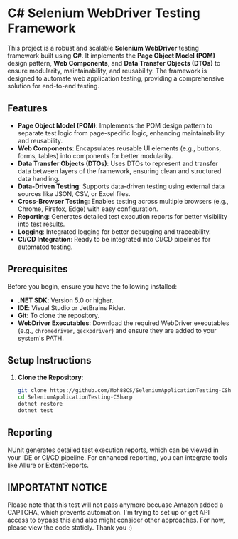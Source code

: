 # C# Selenium WebDriver Testing Framework

This project is a robust and scalable **Selenium WebDriver** testing framework built using **C#**. It implements the **Page Object Model (POM)** design pattern, **Web Components**, and **Data Transfer Objects (DTOs)** to ensure modularity, maintainability, and reusability. The framework is designed to automate web application testing, providing a comprehensive solution for end-to-end testing.

## Features

- **Page Object Model (POM)**: Implements the POM design pattern to separate test logic from page-specific logic, enhancing maintainability and reusability.
- **Web Components**: Encapsulates reusable UI elements (e.g., buttons, forms, tables) into components for better modularity.
- **Data Transfer Objects (DTOs)**: Uses DTOs to represent and transfer data between layers of the framework, ensuring clean and structured data handling.
- **Data-Driven Testing**: Supports data-driven testing using external data sources like JSON, CSV, or Excel files.
- **Cross-Browser Testing**: Enables testing across multiple browsers (e.g., Chrome, Firefox, Edge) with easy configuration.
- **Reporting**: Generates detailed test execution reports for better visibility into test results.
- **Logging**: Integrated logging for better debugging and traceability.
- **CI/CD Integration**: Ready to be integrated into CI/CD pipelines for automated testing.

## Prerequisites

Before you begin, ensure you have the following installed:

- **.NET SDK**: Version 5.0 or higher.
- **IDE**: Visual Studio or JetBrains Rider.
- **Git**: To clone the repository.
- **WebDriver Executables**: Download the required WebDriver executables (e.g., `chromedriver`, `geckodriver`) and ensure they are added to your system's PATH.

## Setup Instructions

1. **Clone the Repository**:
   ```bash
   git clone https://github.com/Moh88CS/SeleniumApplicationTesting-CSharp.git
   cd SeleniumApplicationTesting-CSharp
   dotnet restore
   dotnet test

## Reporting
NUnit generates detailed test execution reports, which can be viewed in your IDE or CI/CD pipeline. For enhanced reporting, you can integrate tools like Allure or ExtentReports.

## IMPORTATNT NOTICE
Please note that this test will not pass anymore becuase Amazon added a CAPTCHA, which prevents automation. I'm trying to set up or get API access to bypass this and also might consider other approaches. For now, please view the code staticly. Thank you :)
